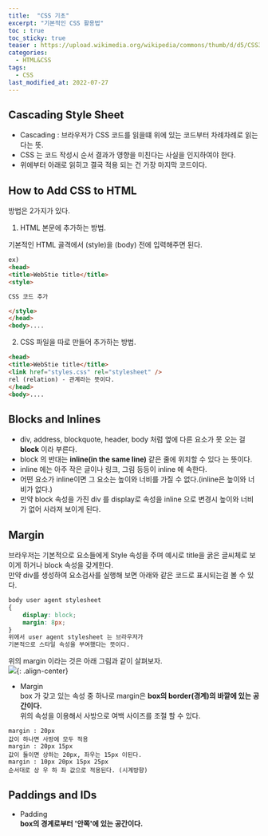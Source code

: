 ```yaml
---
title:  "CSS 기초"
excerpt: "기본적인 CSS 활용법"
toc : true
toc_sticky: true
teaser : https://upload.wikimedia.org/wikipedia/commons/thumb/d/d5/CSS3_logo_and_wordmark.svg/1200px-CSS3_logo_and_wordmark.svg.png
categories:
  - HTML&CSS
tags:
  - CSS
last_modified_at: 2022-07-27
---
```

## Cascading Style Sheet
- Cascading : 브라우저가 CSS 코드를 읽을떄 위에 있는 코드부터 차례차례로 읽는다는 뜻.  
- CSS 는 코드 작성시 순서 결과가 영향을 미친다는 사실을 인지하여야 한다.  
- 위에부터 아래로 읽히고 결국 적용 되는 건 가장 마지막 코드이다.

## How to Add CSS to HTML
방법은 2가지가 있다.
1. HTML 본문에 추가하는 방법.  

기본적인 HTML 골격에서 (style)을 (body) 전에 입력해주면 된다.

```html
ex)
<head>
<title>WebStie title</title>
<style>

CSS 코드 추가

</style>
</head>
<body>....
```
2. CSS 파일을 따로 만들어 추가하는 방법.

```html
<head>
<title>WebStie title</title>
<link href="styles.css" rel="stylesheet" />
rel (relation) - 관계라는 뜻이다.
</head>
<body>....
```
## Blocks and Inlines
- div, address, blockquote, header, body 처럼 옆에 다른 요소가 못 오는 걸 **block** 이라 부른다.  
- block 의 반대는 **inline(in the same line)** 같은 줄에 위치할 수 있다 는 뜻이다.  
- inline 에는 아주 작은 글이나 링크, 그림 등등이 inline 에 속한다.  
- 어떤 요소가 inline이면 그 요소는 높이와 너비를 가질 수 없다.(inline은 높이와 너비가 없다.)  
- 만약 block 속성을 가진 div 를 display로 속성을 inline 으로 변경시 높이와 너비가 없어 사라져 보이게 된다.  



## Margin
브라우저는 기본적으로 요소들에게 Style 속성을 주며 예시로 title을 굵은 글씨체로 보이게 하거나 block 속성을 갖게한다.  
만약 div를 생성하여 요소검사를 실행해 보면 아래와 같은 코드로 표시되는걸 볼 수 있다.  
```Css
body user agent stylesheet
{
    display: block;
    margin: 8px;
}
위에서 user agent stylesheet 는 브라우저가
기본적으로 스타일 속성을 부여했다는 뜻이다.
```
위의 margin 이라는 것은 아래 그림과 같이 살펴보자.  
![](https://img1.daumcdn.net/thumb/R800x0/?scode=mtistory2&fname=https%3A%2F%2Fblog.kakaocdn.net%2Fdn%2FMy5hf%2FbtqHvKh2Oed%2FRKZEIkT1TlsJXnr2ijxouK%2Fimg.png){: .align-center}  
- Margin  
box 가 갖고 있는 속성 중 하나로 margin은 **box의 border(경계)의 바깥에 있는 공간이다.**  
위의 속성을 이용해서 사방으로 여백 사이즈를 조절 할 수 있다.  
```
margin : 20px 
값이 하나면 사방에 모두 적용
margin : 20px 15px
값이 둘이면 상하는 20px, 좌우는 15px 이된다.
margin : 10px 20px 15px 25px
순서대로 상 우 하 좌 값으로 적용된다. (시계방향)

```
## Paddings and IDs
- Padding  
**box의 경계로부터 '안쪽'에 있는 공간이다.**  